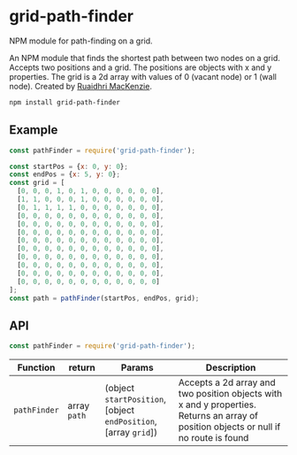 # grid-path-finder
NPM module for path-finding on a grid.


An NPM module that finds the shortest path between two nodes on a grid.
Accepts two positions and a grid. The positions are objects with x and y properties. The grid is a 2d array with values of 0 (vacant node) or 1 (wall node).
Created by [Ruaidhri MacKenzie](https://github.com/fankadore).


```sh
npm install grid-path-finder
```

## Example

```js
const pathFinder = require('grid-path-finder');

const startPos = {x: 0, y: 0};
const endPos = {x: 5, y: 0};
const grid = [
  [0, 0, 0, 1, 0, 1, 0, 0, 0, 0, 0, 0],
  [1, 1, 0, 0, 0, 1, 0, 0, 0, 0, 0, 0],
  [0, 1, 1, 1, 1, 0, 0, 0, 0, 0, 0, 0],
  [0, 0, 0, 0, 0, 0, 0, 0, 0, 0, 0, 0],
  [0, 0, 0, 0, 0, 0, 0, 0, 0, 0, 0, 0],
  [0, 0, 0, 0, 0, 0, 0, 0, 0, 0, 0, 0],
  [0, 0, 0, 0, 0, 0, 0, 0, 0, 0, 0, 0],
  [0, 0, 0, 0, 0, 0, 0, 0, 0, 0, 0, 0],
  [0, 0, 0, 0, 0, 0, 0, 0, 0, 0, 0, 0],
  [0, 0, 0, 0, 0, 0, 0, 0, 0, 0, 0, 0],
  [0, 0, 0, 0, 0, 0, 0, 0, 0, 0, 0, 0],
  [0, 0, 0, 0, 0, 0, 0, 0, 0, 0, 0, 0]
];
const path = pathFinder(startPos, endPos, grid);
```

## API

```js
const pathFinder = require('grid-path-finder');
```

Function | return | Params | Description
--- | --- | --- | ---
`pathFinder` | array `path` | (object `startPosition`, <br>[object `endPosition`, <br>[array `grid`]) | Accepts a 2d array and two position objects with x and y properties. Returns an array of position objects or null if no route is found
